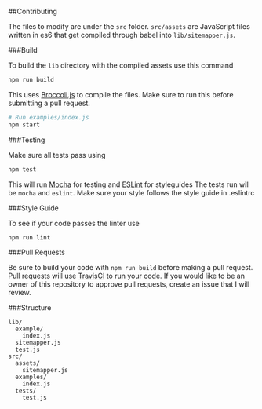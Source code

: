 ##Contributing

The files to modify are under the `src` folder. `src/assets` are JavaScript files written in es6 that get compiled
through babel into `lib/sitemapper.js`.

###Build

To build the `lib` directory with the compiled assets use this command
```bash
npm run build
```
This uses [Broccoli.js](http://broccolijs.com/) to compile the files. Make sure to run this before submitting a pull request.

```bash
# Run examples/index.js
npm start
```

###Testing

Make sure all tests pass using
```bash
npm test
```
This will run [Mocha](https://mochajs.org/) for testing and [ESLint](http://eslint.org/) for styleguides
The tests run will be `mocha` and `eslint`.
Make sure your style follows the style guide in .eslintrc

###Style Guide

To see if your code passes the linter use
```bash
npm run lint
```

###Pull Requests

Be sure to build your code with `npm run build` before making a pull request.
Pull requests will use [TravisCI](https://travis-ci.com/) to run your code.
If you would like to be an owner of this repository to approve pull requests, create an issue that I will review.

###Structure

```
lib/
  example/
    index.js
  sitemapper.js
  test.js
src/
  assets/
    sitemapper.js
  examples/
    index.js
  tests/
    test.js
````
